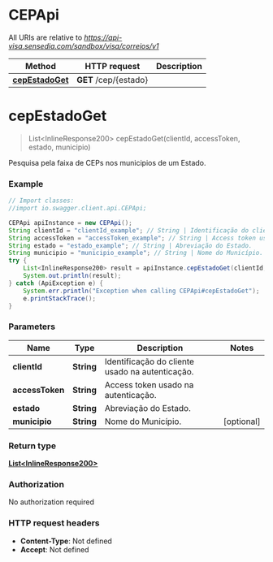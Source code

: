 # CEPApi

All URIs are relative to *https://api-visa.sensedia.com/sandbox/visa/correios/v1*

Method | HTTP request | Description
------------- | ------------- | -------------
[**cepEstadoGet**](CEPApi.md#cepEstadoGet) | **GET** /cep/{estado} | 


<a name="cepEstadoGet"></a>
# **cepEstadoGet**
> List&lt;InlineResponse200&gt; cepEstadoGet(clientId, accessToken, estado, municipio)



Pesquisa pela faixa de CEPs nos municipios de um Estado.

### Example
```java
// Import classes:
//import io.swagger.client.api.CEPApi;

CEPApi apiInstance = new CEPApi();
String clientId = "clientId_example"; // String | Identificação do cliente usado na autenticação.
String accessToken = "accessToken_example"; // String | Access token usado na autenticação.
String estado = "estado_example"; // String | Abreviação do Estado.
String municipio = "municipio_example"; // String | Nome do Município.
try {
    List<InlineResponse200> result = apiInstance.cepEstadoGet(clientId, accessToken, estado, municipio);
    System.out.println(result);
} catch (ApiException e) {
    System.err.println("Exception when calling CEPApi#cepEstadoGet");
    e.printStackTrace();
}
```

### Parameters

Name | Type | Description  | Notes
------------- | ------------- | ------------- | -------------
 **clientId** | **String**| Identificação do cliente usado na autenticação. |
 **accessToken** | **String**| Access token usado na autenticação. |
 **estado** | **String**| Abreviação do Estado. |
 **municipio** | **String**| Nome do Município. | [optional]

### Return type

[**List&lt;InlineResponse200&gt;**](InlineResponse200.md)

### Authorization

No authorization required

### HTTP request headers

 - **Content-Type**: Not defined
 - **Accept**: Not defined

